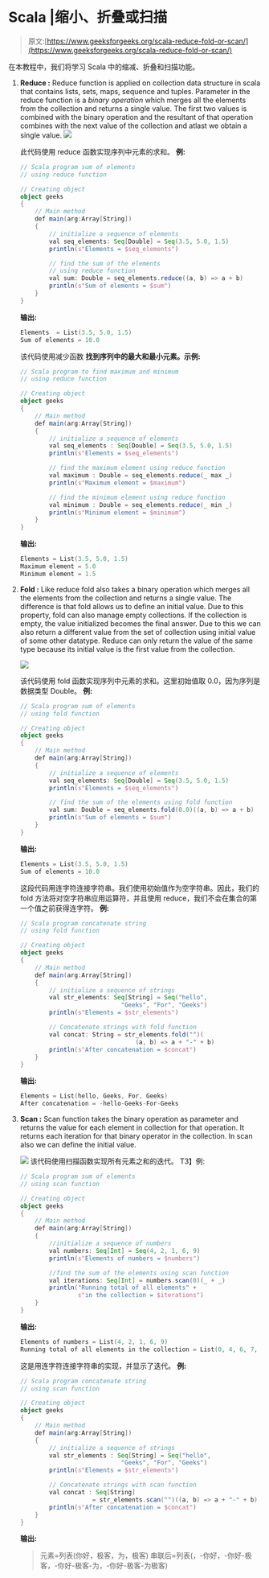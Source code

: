 # Scala |缩小、折叠或扫描

> 原文:[https://www.geeksforgeeks.org/scala-reduce-fold-or-scan/](https://www.geeksforgeeks.org/scala-reduce-fold-or-scan/)

在本教程中，我们将学习 Scala 中的缩减、折叠和扫描功能。

1.  **Reduce :** Reduce function is applied on collection data structure in scala that contains lists, sets, maps, sequence and tuples. Parameter in the reduce function is a *binary operation* which merges all the elements from the collection and returns a single value. The first two values is combined with the binary operation and the resultant of that operation combines with the next value of the collection and atlast we obtain a single value.
    ![](img/6166a83e04dd70532d3ec284059b3d66.png)

    此代码使用 reduce 函数实现序列中元素的求和。
    **例:**

    ```scala
    // Scala program sum of elements 
    // using reduce function 

    // Creating object
    object geeks
    {
        // Main method
        def main(arg:Array[String])
        {
            // initialize a sequence of elements
            val seq_elements: Seq[Double] = Seq(3.5, 5.0, 1.5)
            println(s"Elements = $seq_elements") 

            // find the sum of the elements
            // using reduce function
            val sum: Double = seq_elements.reduce((a, b) => a + b)
            println(s"Sum of elements = $sum")
        }   
    }
    ```

    **输出:**

    ```scala
    Elements  = List(3.5, 5.0, 1.5)
    Sum of elements = 10.0

    ```

    该代码使用减少函数
    **找到序列中的最大和最小元素。示例:**

    ```scala
    // Scala program to find maximum and minimum 
    // using reduce function 

    // Creating object
    object geeks
    {
        // Main method
        def main(arg:Array[String])
        {
            // initialize a sequence of elements
            val seq_elements : Seq[Double] = Seq(3.5, 5.0, 1.5)
            println(s"Elements = $seq_elements")

            // find the maximum element using reduce function
            val maximum : Double = seq_elements.reduce(_ max _)
            println(s"Maximum element = $maximum")

            // find the minimum element using reduce function
            val minimum : Double = seq_elements.reduce(_ min _)
            println(s"Minimum element = $minimum")
        }
    }
    ```

    **输出:**

    ```scala
    Elements = List(3.5, 5.0, 1.5)
    Maximum element = 5.0
    Minimum element = 1.5

    ```

2.  **Fold :** Like reduce fold also takes a binary operation which merges all the elements from the collection and returns a single value. The difference is that fold allows us to define an initial value. Due to this property, fold can also manage empty collections. If the collection is empty, the value initialized becomes the final answer. Due to this we can also return a different value from the set of collection using initial value of some other datatype. Reduce can only return the value of the same type because its initial value is the first value from the collection.

    ![](img/07b7a5b7f525a2867e23cdc46cb1d2a7.png)

    该代码使用 fold 函数实现序列中元素的求和。这里初始值取 0.0，因为序列是数据类型 Double。
    **例:**

    ```scala
    // Scala program sum of elements 
    // using fold function 

    // Creating object
    object geeks
    {
        // Main method
        def main(arg:Array[String])
        {
            // initialize a sequence of elements
            val seq_elements: Seq[Double] = Seq(3.5, 5.0, 1.5)
            println(s"Elements = $seq_elements") 

            // find the sum of the elements using fold function
            val sum: Double = seq_elements.fold(0.0)((a, b) => a + b)
            println(s"Sum of elements = $sum")
        }
    }
    ```

    **输出:**

    ```scala
    Elements = List(3.5, 5.0, 1.5)
    Sum of elements = 10.0

    ```

    这段代码用连字符连接字符串。我们使用初始值作为空字符串。因此，我们的 fold 方法将对空字符串应用运算符，并且使用 reduce，我们不会在集合的第一个值之前获得连字符。
    **例:**

    ```scala
    // Scala program concatenate string 
    // using fold function 

    // Creating object
    object geeks
    {
        // Main method
        def main(arg:Array[String])
        {
            // initialize a sequence of strings
            val str_elements: Seq[String] = Seq("hello",
                                "Geeks", "For", "Geeks")
            println(s"Elements = $str_elements") 

            // Concatenate strings with fold function
            val concat: String = str_elements.fold("")(
                                    (a, b) => a + "-" + b)
            println(s"After concatenation = $concat")
        }
    }    
    ```

    **输出:**

    ```scala
    Elements = List(hello, Geeks, For, Geeks)
    After concatenation = -hello-Geeks-For-Geeks

    ```

3.  **Scan :** Scan function takes the binary operation as parameter and returns the value for each element in collection for that operation. It returns each iteration for that binary operator in the collection. In scan also we can define the initial value.

    ![](img/3402c4ae6fbd0c8d57e9f8949ae09f4f.png)
    该代码使用扫描函数实现所有元素之和的迭代。
    T3】例:

    ```scala
    // Scala program sum of elements 
    // using scan function 

    // Creating object
    object geeks
    {
        // Main method
        def main(arg:Array[String])
        {
            //initialize a sequence of numbers
            val numbers: Seq[Int] = Seq(4, 2, 1, 6, 9)
            println(s"Elements of numbers = $numbers")

            //find the sum of the elements using scan function
            val iterations: Seq[Int] = numbers.scan(0)(_ + _)
            println("Running total of all elements" +
                    s"in the collection = $iterations")
        }
    }    
    ```

    **输出:**

    ```scala
    Elements of numbers = List(4, 2, 1, 6, 9)
    Running total of all elements in the collection = List(0, 4, 6, 7, 13, 22)

    ```

    这是用连字符连接字符串的实现，并显示了迭代。
    **例:**

    ```scala
    // Scala program concatenate string 
    // using scan function 

    // Creating object
    object geeks
    {
        // Main method
        def main(arg:Array[String])
        {
            // initialize a sequence of strings
            val str_elements : Seq[String] = Seq("hello", 
                                "Geeks", "For", "Geeks")
            println(s"Elements = $str_elements")

            // Concatenate strings with scan function
            val concat : Seq[String]
                        = str_elements.scan("")((a, b) => a + "-" + b)
            println(s"After concatenation = $concat")
        }
    }    
    ```

    **输出:**

    > 元素=列表(你好，极客，为，极客)
    > 串联后=列表(，-你好，-你好-极客，-你好-极客-为，-你好-极客-为极客)